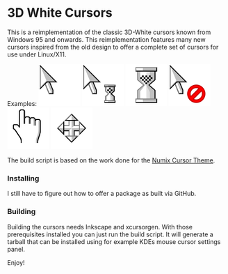 # 3D White Cursors

This is a reimplementation of the classic 3D-White cursors known from Windows 95 and onwards. This reimplementation features many new cursors inspired from the old design to offer a complete set of cursors for use under Linux/X11.

Examples:
![Default](https://github.com/decryphe/3d-white-cursors/raw/master/src/svgs/default.svg)
![Progress](https://github.com/decryphe/3d-white-cursors/raw/master/src/svgs/progress-01.svg)
![Wait](https://github.com/decryphe/3d-white-cursors/raw/master/src/svgs/wait.svg)
![No Drop](https://github.com/decryphe/3d-white-cursors/raw/master/src/svgs/no-drop.svg)
![Pointer](https://github.com/decryphe/3d-white-cursors/raw/master/src/svgs/pointer.svg)
![Fleur](https://github.com/decryphe/3d-white-cursors/raw/master/src/svgs/all-scroll.svg)

The build script is based on the work done for the [Numix Cursor Theme](https://github.com/numixproject/numix-cursor-theme).

### Installing

I still have to figure out how to offer a package as built via GitHub.

### Building

Building the cursors needs Inkscape and xcursorgen. With those prerequisites installed you can just run the build script. It will generate a tarball that can be installed using for example KDEs mouse cursor settings panel.

Enjoy!
